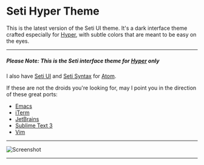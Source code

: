 # Seti Hyper Theme

This is the latest version of the Seti UI theme. It's a dark interface theme crafted especially for [Hyper](https://hyper.is/), with subtle colors that are meant to be easy on the eyes.

-----

##### **Please Note:** This is the Seti interface theme for [Hyper](https://hyper.is/) only

I also have [Seti UI](https://atom.io/themes/seti-ui) and [Seti Syntax](https://atom.io/themes/seti-syntax) for [Atom](http://atom.io).

If these are not the droids you're looking for, may I point you in the direction of these great ports:

+ [Emacs](https://github.com/caisah/seti-theme)
+ [iTerm](https://github.com/willmanduffy/seti-iterm)
+ [JetBrains](https://github.com/zchee/Seti_JetBrains)
+ [Sublime Text 3](https://packagecontrol.io/packages/Seti_UI)
+ [Vim](https://github.com/trusktr/seti.vim)

-----

![Screenshot](https://github.com/jesseweed/seti-hyper/raw/master/screenshot.png)

-----
